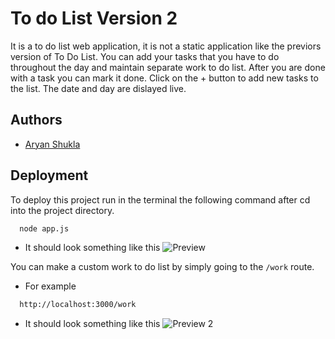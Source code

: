 
# To do List Version 2

It is a to do list web application, it is not a static application like the previors version of To Do List.
You can add your tasks that you have to do throughout the day and maintain separate work to do list.
After you are done with a task you can mark it done. Click on the + button to add new tasks to the list.
The date and day are dislayed live.


## Authors

- [Aryan Shukla](https://www.github.com/aryannewyork)


## Deployment

To deploy this project run in the terminal the following command after cd into the project directory.


```bash
  node app.js
```

- It should look something like this
![Preview](https://user-images.githubusercontent.com/79625246/174284085-fa482ef9-b817-41ba-adfe-080d8af7f32c.jpg)

You can make a custom work to do list by simply going to the ```/work``` route.

- For example
```bash
  http://localhost:3000/work
```
- It should look something like this
![Preview 2](https://user-images.githubusercontent.com/79625246/174284233-28ab8add-0024-4119-bcd7-59be374f0dab.jpg)

